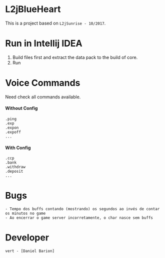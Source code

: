 # L2jBlueHeart
This is a project based on `L2jSunrise - 10/2017`.

# Run in Intellij IDEA
1. Build files first and extract the data pack to the build of core.
1. Run

# Voice Commands
Need check all commands available.

#### Without Config
```
.ping
.exp
.expon
.expoff
...
```
#### With Config
```
.ccp
.bank
.withdraw
.deposit
...
```

# Bugs
```
- Tempo dos buffs contando (mostrando) os segundos ao invés de contar os minutos no game
- Ao encerrar o game server incorretamente, o char nasce sem buffs
```

# Developer
`vert - [Daniel Barion]`
